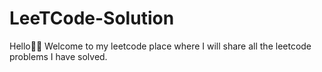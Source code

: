 # LeeTCode-Solution
Hello👋🏻 Welcome to my leetcode place where I will share all the leetcode problems I have solved.


